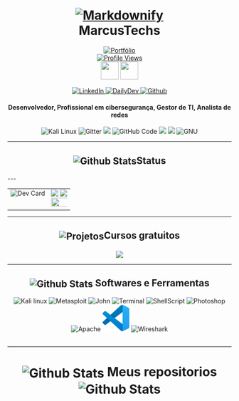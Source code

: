 <!-- Cabeçalho -->


<h1 align="center">
  <br>
  <a href=""><img src="https://github.com/MarcusTechs/MarcusTechs/assets/138902771/635d53ce-c3eb-4d64-8609-a582963a34bc" alt="Markdownify" width="200"></a>
  <br>
  MarcusTechs
	
  <br>
  
</h1>
<div align="center">
    <a href="https://marcustechs.github.io/portefolio/index.html">
        <img src="https://img.shields.io/badge/Portefólio-1E772C?style=for-the-badge&logo=GitHub" alt="Portfólio">
  <div align="center">
  <img src="https://komarev.com/ghpvc/?username=marcustechs&color=green" alt="Profile Views" />
	  
</div>
<a href="https://docs.github.com/en/developers" target="_blank"><img src="https://raw.githubusercontent.com/acervenky/acervenky/master/assets/devbadge.gif" width="40" height="40"></a>  <a href="https://archiveprogram.github.com/" target="_blank"><img src="https://raw.githubusercontent.com/acervenky/acervenky/master/assets/acbadge.gif" width="40" height="40"></a> 

</div>
<p align="center">
  
  <a href="https://www.linkedin.com/in/marcus-erick-874bba268/">
  <img src="https://img.shields.io/badge/LinkedIn-blue?style=for-the-badge&logo=linkedin&logoColor=white" alt="LinkedIn">
</a>

<a href="https://app.daily.dev/MarcusTechs">
  <img src="https://img.shields.io/badge/Daily.dev-100000?style=for-the-badge&logo=daily.dev&font=Caveat" alt="DailyDev">
</a>

<a href="https://github.com/MarcusTechs">
  <img src="https://img.shields.io/badge/GitHub-black?style=for-the-badge&logo=github&labelColor=181717&logoColor=white&font=Pacifico" alt="Github">
</a>


</p>
</div>

<h4 align="center"> Desenvolvedor, Profissional em cibersegurança, Gestor de TI, Analista de redes </h4>


<!-- Fim do Cabeçalho -->
<p align="center">
  
  <img src="https://img.shields.io/badge/Kali%20Linux-557C94?style=for-the-badge&logo=kalilinux&logoColor=white" alt="Kali Linux">
</a>
    <img src="https://img.shields.io/badge/Linux-E34F26?style=for-the-badge&logo=linux&logoColor=black"
         alt="Gitter">
  </a>
      <img src="https://img.shields.io/badge/HTML-239120?style=for-the-badge&logo=html5&logoColor=white">
  </a>
  <img src="https://img.shields.io/badge/GitHub%20Code-181717?style=for-the-badge&logo=github&logoColor=white" alt="GitHub Code">
</a>
    <img src="https://img.shields.io/badge/PHP-777BB4?style=for-the-badge&logo=php&logoColor=white">
  </a>
<img src="https://img.shields.io/badge/Shell_Script-121011?style=for-the-badge&logo=gnu-bash&logoColor=white">
   </a>
   <img src="https://img.shields.io/badge/GNU-A42E2B?style=for-the-badge&logo=gnu&logoColor=white" alt="GNU">

</p>

***

<!-- Status -->

<h2 align="center">
  <img src="https://github.com/7oSkaaa/7oSkaaa/blob/main/Images/Statistics.gif?raw=true" alt="Github Stats" width="30px" style="vertical-align: middle;">Status
</h2>
---

<div align="center">
<table>
  <tr>
    <td valign="top"><img src="https://api.daily.dev/devcards/204dd54e1d3543f0a4519f5e8b28179d.png?r=kqi" alt="Dev Card" width="100%""/></td>
    <td valign="top">
     <img src="https://github-readme-stats.vercel.app/api?username=MarcusTechs&show_icons=true&theme=dark" width="130%"/>
    <img src="https://github-readme-streak-stats.herokuapp.com?user=MarcusTechs&theme=dark&card_width=400" width="130%"/>
<div align="center" style="margin-top:;">

<img src="https://readme-components.vercel.app/api?component=experience&company=CRED_CLUB&role=%20SecOps%20&location=Brasil&fill=black" width="130%" height="200%" />


</div>


</h3>
    </td>
  </tr>
</table>
</div>

<!-- Fim dos Status -->
***


<h2 align="center">
  <img src="https://github.com/MarcusTechs/MarcusTechs/assets/138902771/3e73dc8d-3762-4cfc-ad23-e7bf73f438d5" alt="Projetos" width="30px" style="vertical-align: middle;">Cursos gratuitos
</h2>
<p align="center">
<a href="https://github.com/marcustechs/Free-way">
 <img align="center" src="https://github-readme-stats.vercel.app/api/pin/?username=MarcusTechs&repo=Free-way&theme=dark" />
</a>

***
<div align="center">
    <h2>
        <img src="https://github.com/MarcusTechs/MarcusTechs/assets/138902771/8c8a148a-1798-4ba1-ae22-bb136df716db" alt="Github Stats" width="30px" style="vertical-align: middle;">
        Softwares e Ferramentas
    </h2>
    <img alt="Kali linux" width="60px" src="https://github.com/MarcusTechs/MarcusTechs/assets/138902771/3e081c6c-9e34-4936-a133-2bca1a9fe722" />
    <img alt="Metasploit" width="50px" src="https://github.com/MarcusTechs/MarcusTechs/assets/138902771/5c4e5f42-3ea6-4bea-843a-328aea4557a1" />
    <img alt="John" width="60px" src="https://github.com/MarcusTechs/MarcusTechs/assets/138902771/bdb50352-12e9-48dc-ad95-1c4cd47fb7b1" />
    <img alt="Terminal" width="60px" src="https://github.com/MarcusTechs/MarcusTechs/assets/138902771/048b2bc7-239d-4401-98a8-922395ccc691" />
    <img alt="ShellScript" width="60px" src="https://github.com/MarcusTechs/MarcusTechs/assets/138902771/56060f3a-1eb8-4c8f-aa1b-c3ebc459e85a" />
    <img alt="Photoshop" width="60px" src="https://github.com/MarcusTechs/MarcusTechs/assets/138902771/ed47c4b9-f811-4aa9-8d05-c5b634264fd0" />
    <img alt="Apache" width="60px" src="https://github.com/MarcusTechs/MarcusTechs/assets/138902771/fce88727-c2e4-4fc1-930f-abd67829f77d" />
    <img alt="Visual Studio Code" width="60px" src="https://raw.githubusercontent.com/github/explore/80688e429a7d4ef2fca1e82350fe8e3517d3494d/topics/visual-studio-code/visual-studio-code.png" />
    <img alt="Wireshark" width="60px" src="https://github.com/MarcusTechs/MarcusTechs/assets/138902771/c422f7f2-cc37-40bf-8d9a-64bad1820dbb" />
</div>
<br />

***

<h1 align="center">
  <img src="https://github.com/MarcusTechs/MarcusTechs/assets/138902771/a218165b-4844-4796-8007-559f05f58d62" alt="Github Stats" width="30px" style="vertical-align: middle;"> Meus repositorios
  <img src="https://github.com/MarcusTechs/MarcusTechs/assets/138902771/a218165b-4844-4796-8007-559f05f58d62" alt="Github Stats" width="30px" style="vertical-align: middle;">
</h1>

